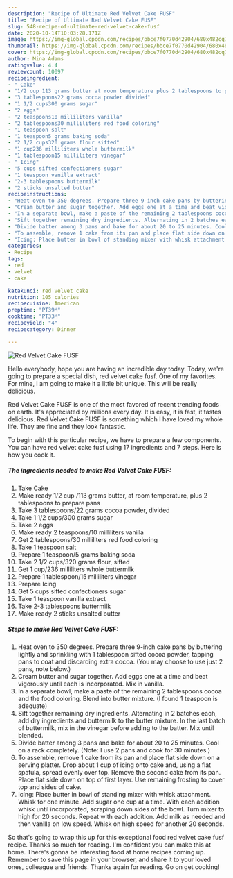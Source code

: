 ```yaml
---
description: "Recipe of Ultimate Red Velvet Cake FUSF"
title: "Recipe of Ultimate Red Velvet Cake FUSF"
slug: 548-recipe-of-ultimate-red-velvet-cake-fusf
date: 2020-10-14T10:03:28.171Z
image: https://img-global.cpcdn.com/recipes/bbce7f0770d42904/680x482cq70/red-velvet-cake-fusf-recipe-main-photo.jpg
thumbnail: https://img-global.cpcdn.com/recipes/bbce7f0770d42904/680x482cq70/red-velvet-cake-fusf-recipe-main-photo.jpg
cover: https://img-global.cpcdn.com/recipes/bbce7f0770d42904/680x482cq70/red-velvet-cake-fusf-recipe-main-photo.jpg
author: Mina Adams
ratingvalue: 4.4
reviewcount: 10097
recipeingredient:
- " Cake"
- "1/2 cup 113 grams butter at room temperature plus 2 tablespoons to prepare pans"
- "3 tablespoons22 grams cocoa powder divided"
- "1 1/2 cups300 grams sugar"
- "2 eggs"
- "2 teaspoons10 milliliters vanilla"
- "2 tablespoons30 milliliters red food coloring"
- "1 teaspoon salt"
- "1 teaspoon5 grams baking soda"
- "2 1/2 cups320 grams flour sifted"
- "1 cup236 milliliters whole buttermilk"
- "1 tablespoon15 milliliters vinegar"
- " Icing"
- "5 cups sifted confectioners sugar"
- "1 teaspoon vanilla extract"
- "2-3 tablespoons buttermilk"
- "2 sticks unsalted butter"
recipeinstructions:
- "Heat oven to 350 degrees. Prepare three 9-inch cake pans by buttering lightly and sprinkling with 1 tablespoon sifted cocoa powder, tapping pans to coat and discarding extra cocoa. (You may choose to use just 2 pans, note below.)"
- "Cream butter and sugar together. Add eggs one at a time and beat vigorously until each is incorporated. Mix in vanilla."
- "In a separate bowl, make a paste of the remaining 2 tablespoons cocoa and the food coloring. Blend into butter mixture. (I found 1 teaspoon is adequate)"
- "Sift together remaining dry ingredients. Alternating in 2 batches each, add dry ingredients and buttermilk to the butter mixture. In the last batch of buttermilk, mix in the vinegar before adding to the batter. Mix until blended."
- "Divide batter among 3 pans and bake for about 20 to 25 minutes. Cool on a rack completely. (Note: I use 2 pans and cook for 30 minutes.)"
- "To assemble, remove 1 cake from its pan and place flat side down on a serving platter. Drop about 1 cup of icing onto cake and, using a flat spatula, spread evenly over top. Remove the second cake from its pan. Place flat side down on top of first layer. Use remaining frosting to cover top and sides of cake."
- "Icing: Place butter in bowl of standing mixer with whisk attachment. Whisk for one minute. Add sugar one cup at a time. With each addition whisk until incorporated, scraping down sides of the bowl. Turn mixer to high for 20 seconds. Repeat with each addition. Add milk as needed and then vanilla on low speed. Whisk on high speed for another 20 seconds."
categories:
- Recipe
tags:
- red
- velvet
- cake

katakunci: red velvet cake 
nutrition: 105 calories
recipecuisine: American
preptime: "PT39M"
cooktime: "PT33M"
recipeyield: "4"
recipecategory: Dinner

---
```



![Red Velvet Cake FUSF](https://img-global.cpcdn.com/recipes/bbce7f0770d42904/680x482cq70/red-velvet-cake-fusf-recipe-main-photo.jpg)

Hello everybody, hope you are having an incredible day today. Today, we're going to prepare a special dish, red velvet cake fusf. One of my favorites. For mine, I am going to make it a little bit unique. This will be really delicious.



Red Velvet Cake FUSF is one of the most favored of recent trending foods on earth. It's appreciated by millions every day. It is easy, it is fast, it tastes delicious. Red Velvet Cake FUSF is something which I have loved my whole life. They are fine and they look fantastic.


To begin with this particular recipe, we have to prepare a few components. You can have red velvet cake fusf using 17 ingredients and 7 steps. Here is how you cook it.

<!--inarticleads1-->

##### The ingredients needed to make Red Velvet Cake FUSF:

1. Take  Cake
1. Make ready 1/2 cup /113 grams butter, at room temperature, plus 2 tablespoons to prepare pans
1. Take 3 tablespoons/22 grams cocoa powder, divided
1. Take 1 1/2 cups/300 grams sugar
1. Take 2 eggs
1. Make ready 2 teaspoons/10 milliliters vanilla
1. Get 2 tablespoons/30 milliliters red food coloring
1. Take 1 teaspoon salt
1. Prepare 1 teaspoon/5 grams baking soda
1. Take 2 1/2 cups/320 grams flour, sifted
1. Get 1 cup/236 milliliters whole buttermilk
1. Prepare 1 tablespoon/15 milliliters vinegar
1. Prepare  Icing
1. Get 5 cups sifted confectioners sugar
1. Take 1 teaspoon vanilla extract
1. Take 2-3 tablespoons buttermilk
1. Make ready 2 sticks unsalted butter




<!--inarticleads2-->

##### Steps to make Red Velvet Cake FUSF:

1. Heat oven to 350 degrees. Prepare three 9-inch cake pans by buttering lightly and sprinkling with 1 tablespoon sifted cocoa powder, tapping pans to coat and discarding extra cocoa. (You may choose to use just 2 pans, note below.)
1. Cream butter and sugar together. Add eggs one at a time and beat vigorously until each is incorporated. Mix in vanilla.
1. In a separate bowl, make a paste of the remaining 2 tablespoons cocoa and the food coloring. Blend into butter mixture. (I found 1 teaspoon is adequate)
1. Sift together remaining dry ingredients. Alternating in 2 batches each, add dry ingredients and buttermilk to the butter mixture. In the last batch of buttermilk, mix in the vinegar before adding to the batter. Mix until blended.
1. Divide batter among 3 pans and bake for about 20 to 25 minutes. Cool on a rack completely. (Note: I use 2 pans and cook for 30 minutes.)
1. To assemble, remove 1 cake from its pan and place flat side down on a serving platter. Drop about 1 cup of icing onto cake and, using a flat spatula, spread evenly over top. Remove the second cake from its pan. Place flat side down on top of first layer. Use remaining frosting to cover top and sides of cake.
1. Icing: Place butter in bowl of standing mixer with whisk attachment. Whisk for one minute. Add sugar one cup at a time. With each addition whisk until incorporated, scraping down sides of the bowl. Turn mixer to high for 20 seconds. Repeat with each addition. Add milk as needed and then vanilla on low speed. Whisk on high speed for another 20 seconds.




So that's going to wrap this up for this exceptional food red velvet cake fusf recipe. Thanks so much for reading. I'm confident you can make this at home. There's gonna be interesting food at home recipes coming up. Remember to save this page in your browser, and share it to your loved ones, colleague and friends. Thanks again for reading. Go on get cooking!
